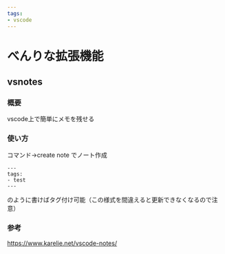 ```yaml
---
tags:
- vscode
---
```


# べんりな拡張機能
## vsnotes
### 概要
vscode上で簡単にメモを残せる

### 使い方
コマンド->create note でノート作成
```
---
tags:
- test
---
```
のように書けばタグ付け可能（この様式を間違えると更新できなくなるので注意）

### 参考
https://www.karelie.net/vscode-notes/

